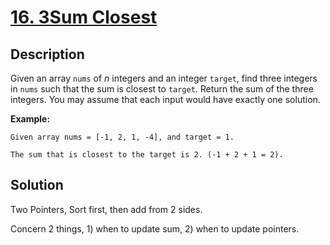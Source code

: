 # [16. 3Sum Closest](https://leetcode.com/problems/3sum-closest/description/)

## Description

Given an array `nums` of *n* integers and an integer `target`, find three integers in `nums` such that the sum is closest to `target`. Return the sum of the three integers. You may assume that each input would have exactly one solution.

**Example:**

```
Given array nums = [-1, 2, 1, -4], and target = 1.

The sum that is closest to the target is 2. (-1 + 2 + 1 = 2).
```

## Solution

Two Pointers, Sort first, then add from 2 sides.

Concern 2 things, 1) when to update sum, 2) when to update pointers.
